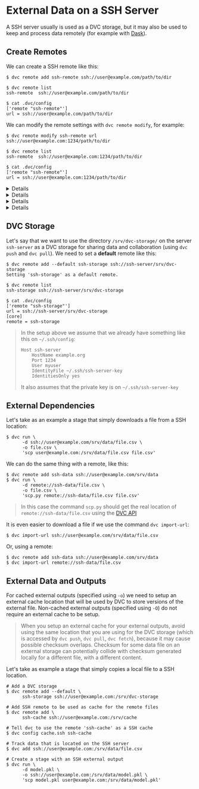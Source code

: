 # External Data on a SSH Server

A SSH server usually is used as a DVC storage, but it may also be used to keep
and process data remotely (for example with [Dask](https://dask.org/)).

## Create Remotes

We can create a SSH remote like this:

```dvc
$ dvc remote add ssh-remote ssh://user@example.com/path/to/dir

$ dvc remote list
ssh-remote	ssh://user@example.com/path/to/dir

$ cat .dvc/config
['remote "ssh-remote"']
url = ssh://user@example.com/path/to/dir
```

We can modify the remote settings with `dvc remote modify`, for example:

```dvc
$ dvc remote modify ssh-remote url ssh://user@example.com:1234/path/to/dir

$ dvc remote list
ssh-remote	ssh://user@example.com:1234/path/to/dir

$ cat .dvc/config
['remote "ssh-remote"']
url = ssh://user@example.com:1234/path/to/dir
```

<details>

### Details: All remote options

- `url` - remote location URL.

  ```dvc
  $ dvc remote modify ssh-remote url ssh://user@example.com:1234/path/to/dir
  ```

- `user` - username to use to access a remote. The order in which dvc searches
  for username:

  1. `user` specified in one of the dvc configs;
  2. `user` specified in the url(e.g. `ssh://user@example.com/path`);
  3. `user` specified in `~/.ssh/config` for remote host;
  4. current user;

  ```dvc
  $ dvc remote modify ssh-remote user myuser
  ```

- `port` - port to use to access a remote. The order in which dvc searches for
  port:

  1. `port` specified in one of the dvc configs;
  2. `port` specified in the url(e.g. `ssh://example.com:1234/path`);
  3. `port` specified in `~/.ssh/config` for remote host;
  4. default ssh port 22;

  ```dvc
  $ dvc remote modify ssh-remote port 2222
  ```

- `keyfile` - path to private key to use to access a remote.

  ```dvc
  $ dvc remote modify ssh-remote keyfile /path/to/keyfile
  ```

- `password` - a private key passphrase or a password to use to use when
  accessing a remote.

  ```dvc
  $ dvc remote modify ssh-remote password mypassword
  ```

- `ask_password` - ask for a private key passphrase or a password to use when
  accessing a remote.

  ```dvc
  $ dvc remote modify ssh-remote ask_password true
  ```

- `gss_auth` - use Generic Security Services authentication if available on host
  (for example,
  [with kerberos](https://en.wikipedia.org/wiki/Generic_Security_Services_Application_Program_Interface#Relationship_to_Kerberos)).
  Using this option requires `paramiko[gssapi]`, which is currently only
  supported by our pip package, and could be installed with
  `pip install 'dvc[ssh_gssapi]'`. Other packages (Conda, Windows, and MacOS
  PKG) do not support it.

  ```dvc
  $ dvc remote modify ssh-remote gss_auth true
  ```

</details>

<details>

### Tip: Keep the password private

In general it is not advisable to use the option `password`, which stores the
plain text password on the configuration file. But if you do, make sure to store
it on the local configuration file, which is ignored by Git, so that it does not
end up being published on GitHub or some other public place.

You can do this by using the option `--local` of `dvc remote modify`, like this:

```dvc
$ dvc remote modify --local ssh-remote password 12345678

$ cat .dvc/config.local
['remote "ssh-remote"']
password = 12345678
```

</details>

<details>

### Tip: Recommended SSH configuration

When connecting to a SSH server it is recommended to use ssh keys instead of
passwords. These make the connection more secure and make the workflow easier
(since you don't have to stop for typing the password).

We can set up the SSH configuration like this:

```dvc
$ mkdir -p ~/.ssh
$ chmod 700 ~/.ssh/
$ cat <<EOF >> ~/.ssh/config
Host ssh-server
    HostName example.org
    Port 1234
    User myuser
    IdentityFile ~/.ssh/ssh-server-key
    IdentitiesOnly yes
EOF
```

Instead of `example.org` we can also use the IP of the SSH server.

Now we can simply use `ssh-server` and the hostname (or IP), port, user name,
etc. will be retrieved automatically from this configuration file.

We also need to generate a private/public key pair and send the public key to
the server:

```dvc
$ ssh-keygen -t rsa -q -N '' -f ~/.ssh/ssh-server-key
$ ssh-copy-id -i ~/.ssh/ssh-server-key.pub ssh-server
```

Now we can setup a SSH remote like this:

```dvc
$ dvc remote add ssh-remote ssh://ssh-server/path/to/dir
```

In this case we don't need to specify to DVC any server address, username, key
file, etc. because SSH gets them automatically from the configuration file
`~/.ssh/config`.

</details>

<details>

### Note: DVC requires both SSH and SFTP access

> **Note!** DVC requires both SSH and SFTP access to work with SSH remote
> storage. Please check that you are able to connect to the remote location with
> tools like `ssh` and `sftp` (GNU/Linux).

<!-- Separate MD quote: -->

> Note that your server's SFTP root might differ from its physical root (`/`).
> (On Linux, see the `ChrootDirectory` config option in `/etc/ssh/sshd_config`.)
> In these cases, the path component in the SSH URL (e.g. `/path/to/dir` above)
> should be specified relative to the SFTP root instead. For example, on some
> Sinology NAS drives, the SFTP root might be in directory `/volume1`, in which
> case you should use path `/path/to/dir` instead of `/volume1/path/to/dir`.

</details>

## DVC Storage

Let's say that we want to use the directory `/srv/dvc-storage/` on the server
`ssh-server` as a DVC storage for sharing data and collaboration (using
`dvc push` and `dvc pull`). We need to set a **default** remote like this:

```dvc
$ dvc remote add --default ssh-storage ssh://ssh-server/srv/dvc-storage
Setting 'ssh-storage' as a default remote.

$ dvc remote list
ssh-storage	ssh://ssh-server/srv/dvc-storage

$ cat .dvc/config
['remote "ssh-storage"']
url = ssh://ssh-server/srv/dvc-storage
[core]
remote = ssh-storage
```

> In the setup above we assume that we already have something like this on
> `~/.ssh/config`:
>
> ```
> Host ssh-server
>     HostName example.org
>     Port 1234
>     User myuser
>     IdentityFile ~/.ssh/ssh-server-key
>     IdentitiesOnly yes
> ```
>
> It also assumes that the private key is on `~/.ssh/ssh-server-key`

## External Dependencies

Let's take as an example a stage that simply downloads a file from a SSH
location:

```dvc
$ dvc run \
      -d ssh://user@example.com/srv/data/file.csv \
      -o file.csv \
      'scp user@example.com:/srv/data/file.csv file.csv'
```

We can do the same thing with a remote, like this:

```dvc
$ dvc remote add ssh-data ssh://user@example.com/srv/data
$ dvc run \
      -d remote://ssh-data/file.csv \
      -o file.csv \
      'scp.py remote://ssh-data/file.csv file.csv'
```

> In this case the command `scp.py` should get the real location of
> `remote://ssh-data/file.csv` using the
> [DVC API](https://github.com/iterative/dvc/blob/master/dvc/api.py)

It is even easier to download a file if we use the command `dvc import-url`:

```dvc
$ dvc import-url ssh://user@example.com/srv/data/file.csv
```

Or, using a remote:

```dvc
$ dvc remote add ssh-data ssh://user@example.com/srv/data
$ dvc import-url remote://ssh-data/file.csv
```

## External Data and Outputs

For cached external outputs (specified using `-o`) we need to setup an external
cache location that will be used by DVC to store versions of the external file.
Non-cached external outputs (specified using `-O`) do not require an external
cache to be setup.

> When you setup an external cache for your external outputs, avoid using the
> same location that you are using for the DVC storage (which is accessed by
> `dvc push`, `dvc pull`, `dvc fetch`), because it may cause possible checksum
> overlaps. Checksum for some data file on an external storage can potentially
> collide with checksum generated locally for a different file, with a different
> content.

Let's take as example a stage that simply copies a local file to a SSH location.

```dvc
# Add a DVC storage
$ dvc remote add --default \
      ssh-storage ssh://user@example.com:/srv/dvc-storage

# Add SSH remote to be used as cache for the remote files
$ dvc remote add \
      ssh-cache ssh://user@example.com:/srv/cache

# Tell dvc to use the remote 'ssh-cache' as a SSH cache
$ dvc config cache.ssh ssh-cache

# Track data that is located on the SSH server
$ dvc add ssh://user@example.com:/srv/data/file.csv

# Create a stage with an SSH external output
$ dvc run \
      -d model.pkl \
      -o ssh://user@example.com:/srv/data/model.pkl \
      'scp model.pkl user@example.com:/srv/data/model.pkl'
```
